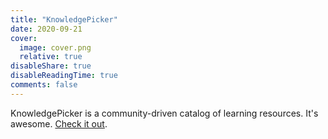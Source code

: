 ```yaml
---
title: "KnowledgePicker"
date: 2020-09-21
cover:
  image: cover.png
  relative: true
disableShare: true
disableReadingTime: true
comments: false
---
```


KnowledgePicker is a community-driven catalog of learning resources. It's awesome.
[Check it out](https://knowledgepicker.com).
